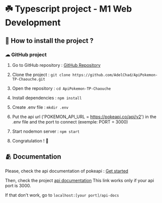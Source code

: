 # ☘️ Typescript project - M1 Web Development

## 💾 How to install the project ?

### ☁ GitHub project

1. Go to GitHub repository : [GitHub Repository](https://github.com/AdelChad/ApiPokemon-TP-Chaouche)

2. Clone the project : `git clone https://github.com/AdelChad/ApiPokemon-TP-Chaouche.git`

3. Open the repository : `cd ApiPokemon-TP-Chaouche`

3. Install dependencies : `npm install`

4. Create .env file : `mkdir .env`

6. Put the api url ('POKEMON_API_URL = https://pokeapi.co/api/v2') in the .env file and the port to connect (exemple: PORT = 3000)

7. Start nodemon server : `npm start`

8. Congratulation ! 🎇

## 🫂 Documentation

Please, check the api documentation of pokeapi : [Get started](https://pokeapi.co/docs/v2#pokemon)

Then, check the project [api documentation](http://localhost:3000/api-docs)
This link works only if your api port is 3000. 

If that don't work, go to `localhost:[your port]/api-docs`